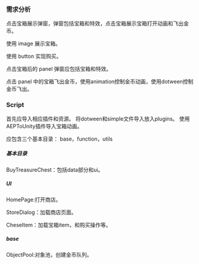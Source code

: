 ### 需求分析
点击宝箱展示弹窗，弹窗包括宝箱和特效，点击宝箱展示宝箱打开动画和飞出金币。

使用 image 展示宝箱。

使用 button 实现购买。

点击宝箱后的 panel 弹窗应包括宝箱和特效。

点击 panel 中的宝箱飞出金币，使用animation控制金币动画，使用dotween控制金币飞出。

### Script
首先应导入相应插件和资源。
将dotween和simple文件导入放入plugins。
使用AEPToUnity插件导入宝箱动画。

应包含三个基本目录：
base，function，utils

##### 基本目录
BuyTreasureChest：包括data部分和ui。

##### UI
HomePage:打开商店。

StoreDialog：加载商店页面。

CheseItem：加载宝箱item，和购买操作等。

##### base
ObjectPool:对象池，创建金币队列。
